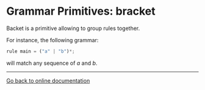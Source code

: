 # Grammar Primitives:  bracket

Backet is a primitive allowing to group rules together.

For instance, the following grammar:

```Python
rule main = ("a" | "b")*;
```

will match any sequence of *a* and *b*.

---
[Go back to online documentation](../README.md)